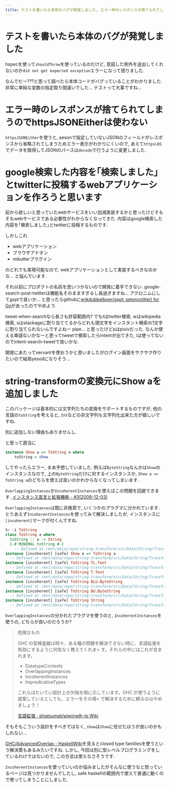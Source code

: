 ```yaml
---
title: テストを書いたら本体のバグが発覚しました, エラー時のレスポンスが捨てられてしまうのでhttpsJSONEitherは使わない, 検索した内容をtwitterに投稿するものを作ろうと思います, string-transformの変換元にShow aを追加しました
---
```


# テストを書いたら本体のバグが発覚しました

hspecを使って`shouldThrow`を使っているのだけど,
意図した例外を送出してくれないのか`did not get expected exception`エラーになって困りました.

なんでだー???と思って調べたら本体コードがバグっていることがわかりました.
非常に単純な変数の指定取り間違いでした…
テストって大事ですね…

# エラー時のレスポンスが捨てられてしまうのでhttpsJSONEitherは使わない

`httpsJSONEither`を使うと,
aesonで指定していないJSONのフィールドがレスポンスから省略されてしまうためエラー表示がわかりにくいので,
あえて`httpsLBS`でデータを取得してJSONのパースは`decode`で行うように変更しました.

# google検索した内容を｢検索しました｣とtwitterに投稿するwebアプリケーションを作ろうと思います

前から欲しいと思っていたwebサービスをいい加減実装するかと思ったけどそもそもwebサービスである必要性がわからなくなってきた.
内容はgoogle検索した内容を｢検索しました｣とtwitterに投稿するものです.

しかしこれ

* webアプリケーション
* ブラウザアドオン
* mikutterプラグイン

のどれでも実現可能なので,
webアプリケーションとして実装するべきなのかな…
と悩んでいます.

それ以前にプロダクトの名前を思いつかないので開発に着手できない.
google-search-post-twitterは機能名そのまますぎるし長過ぎますね…
アクロニムにしてgsptで良いか…
と思ったらgithubに[erikdubbelboer/gspt: setproctitle() for Go](https://github.com/erikdubbelboer/gspt)があったのでやめよう.

tweet-when-searchなら長さも許容範囲内?
でもtはtwitter検索,
wはwikipedia検索,
sはstackageに割り当ててるからどれも頭文字をインスタント検索の1文字に割り当てられないんですよねー
pipe…
と思ったけどpはpixivだった.
なんか使える単語ないかなーと思ってtweetで検索したらintentが出てきた,
iは使ってないのでintent-search-tweetで良いかな.

開発にあたってservantを使おうかと思いましたがログイン画面をサクサク作りたいので結局yesodになりそう…

# string-transformの変換元にShow aを追加しました

このパッケージは基本的には文字列たちの変換をサポートするものですが,
他の言語の`toString`を考えると,
`Int`などの非文字列も文字列化出来た方が嬉しいですね.

別に追加しない理由もありませんし.

と思って適当に

~~~hs
instance Show a => ToString a where
    toString = show
~~~

してやったらエラー,
まあ予想していました.
例えば`ByteString`なんかは`Show`のインスタンスなので,
上の`ByteString`だけに対するインスタンスか,
`Show a => ToString a`のどちらを使えば良いのかわからなくなってしまいます.

`OverlappingInstances`か`IncoherentInstances`を使えばこの問題を回避できます.
[インスタンス宣言と拡張機能 - #3(2009-12-03)](http://snak.tdiary.net/20091203.html)

`OverlappingInstances`は既に非推奨で,
いくつかのプラグマに分かれています.
とりあえず`IncoherentInstances`を使ってみて解決しましたが,
インスタンスに`[incoherent]`マークが付くんですね.

~~~hs
λ> :i ToString
class ToString a where
  toString :: a -> String
  {-# MINIMAL toString #-}
  	-- Defined at /mnt/data/repo/string-transform/src/Data/String/Transform.hs:17:1
instance [incoherent] [safe] Show a => ToString a
  -- Defined at /mnt/data/repo/string-transform/src/Data/String/Transform.hs:35:10
instance [incoherent] [safe] ToString TL.Text
  -- Defined at /mnt/data/repo/string-transform/src/Data/String/Transform.hs:32:10
instance [incoherent] [safe] ToString T.Text
  -- Defined at /mnt/data/repo/string-transform/src/Data/String/Transform.hs:29:10
instance [incoherent] [safe] ToString BLU.ByteString
  -- Defined at /mnt/data/repo/string-transform/src/Data/String/Transform.hs:26:10
instance [incoherent] [safe] ToString BU.ByteString
  -- Defined at /mnt/data/repo/string-transform/src/Data/String/Transform.hs:23:10
instance [incoherent] [safe] ToString String
  -- Defined at /mnt/data/repo/string-transform/src/Data/String/Transform.hs:20:10
~~~

`OverlappingInstances`の分かれたプラグマを使うのと,
`IncoherentInstances`を使うの,
どちらが良いのだろうか?

> 危険なもの
>
> GHC の型検査器は時々、ある種の問題を解決できない時に、言語拡張を有効にするように何気なく教えてくれま> す。それらの中にはこれが含まれます。
>
> * DatatypeContexts
> * OverlappingInstances
> * IncoherentInstances
> * ImpredicativeTypes
>
> これらはたいてい設計上の欠陥を暗に示しています。GHC が使うように提案しているとしても、エラーをその場> で解決するために頼るのはやめましょう！
>
> [言語拡張 · shiatsumat/wiwinwlh-jp Wiki](https://github.com/shiatsumat/wiwinwlh-jp/wiki/%E8%A8%80%E8%AA%9E%E6%8B%A1%E5%BC%B5#%E5%8D%B1%E9%99%BA%E3%81%AA%E3%82%82%E3%81%AE)

そもそもこういう設計をすべきではなく,
`show`は`Show`に任せたほうが良いのかもしれない…

[GHC/AdvancedOverlap - HaskellWiki](https://wiki.haskell.org/GHC/AdvancedOverlap)を見るとclosed type familiesを使うという解決策もあるみたいですね.
しかし,
今回は別に型レベルプログラミングをしているわけではないので,
この方法は使えなさそうです.

`IncoherentInstances`を使っていいのか悩みましたがそんなに使うなと怒っているページは見つかりませんでしたし,
safe haskellの範囲内で使えて普通に動くので使ってしまうことにしました.

